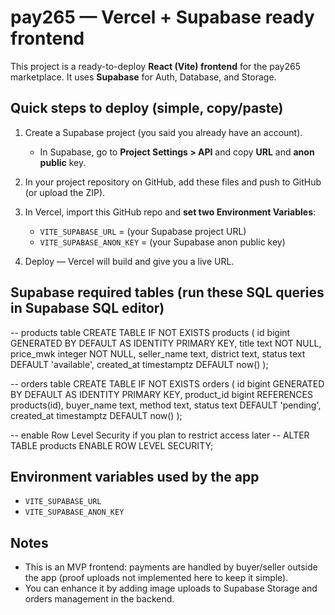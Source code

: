 # pay265 — Vercel + Supabase ready frontend

This project is a ready-to-deploy **React (Vite) frontend** for the pay265 marketplace.
It uses **Supabase** for Auth, Database, and Storage.

## Quick steps to deploy (simple, copy/paste)

1. Create a Supabase project (you said you already have an account).
   - In Supabase, go to **Project Settings > API** and copy **URL** and **anon public** key.

2. In your project repository on GitHub, add these files and push to GitHub (or upload the ZIP).

3. In Vercel, import this GitHub repo and **set two Environment Variables**:
   - `VITE_SUPABASE_URL` = (your Supabase project URL)
   - `VITE_SUPABASE_ANON_KEY` = (your Supabase anon public key)

4. Deploy — Vercel will build and give you a live URL.

## Supabase required tables (run these SQL queries in Supabase SQL editor)

-- products table
CREATE TABLE IF NOT EXISTS products (
  id bigint GENERATED BY DEFAULT AS IDENTITY PRIMARY KEY,
  title text NOT NULL,
  price_mwk integer NOT NULL,
  seller_name text,
  district text,
  status text DEFAULT 'available',
  created_at timestamptz DEFAULT now()
);

-- orders table
CREATE TABLE IF NOT EXISTS orders (
  id bigint GENERATED BY DEFAULT AS IDENTITY PRIMARY KEY,
  product_id bigint REFERENCES products(id),
  buyer_name text,
  method text,
  status text DEFAULT 'pending',
  created_at timestamptz DEFAULT now()
);

-- enable Row Level Security if you plan to restrict access later
-- ALTER TABLE products ENABLE ROW LEVEL SECURITY;

## Environment variables used by the app
- `VITE_SUPABASE_URL`
- `VITE_SUPABASE_ANON_KEY`

## Notes
- This is an MVP frontend: payments are handled by buyer/seller outside the app (proof uploads not implemented here to keep it simple).
- You can enhance it by adding image uploads to Supabase Storage and orders management in the backend.
